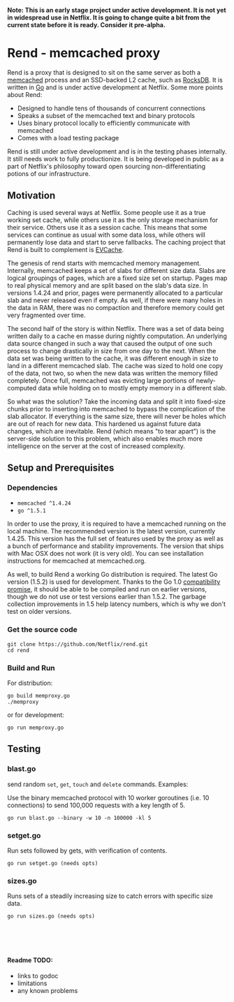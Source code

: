 **Note: This is an early stage project under active development. It is not yet in widespread use in Netflix. It is going to change quite a bit from the current state before it is ready. Consider it pre-alpha.**

# Rend - memcached proxy

Rend is a proxy that is designed to sit on the same server as both a [memcached](https://github.com/memcached/memcached) process and an SSD-backed L2 cache, such as [RocksDB](https://github.com/facebook/rocksdb). It is written in [Go](https://github.com/golang/go) and is under active development at Netflix. Some more points about Rend:

 * Designed to handle tens of thousands of concurrent connections
 * Speaks a subset of the memcached text and binary protocols
 * Uses binary protocol locally to efficiently communicate with memcached
 * Comes with a load testing package

Rend is still under active development and is in the testing phases internally. It still needs work to fully productionize. It is being developed in public as a part of Netflix's philosophy toward open sourcing non-differentiating potions of our infrastructure.

## Motivation

Caching is used several ways at Netflix. Some people use it as a true working set cache, while others use it as the only storage mechanism for their service. Others use it as a session cache. This means that some services can continue as usual with some data loss, while others will permanently lose data and start to serve fallbacks. The caching project that Rend is built to complement is [EVCache](https://github.com/Netflix/EVCache).

The genesis of rend starts with memcached memory management. Internally, memcached keeps a set of slabs for different size data. Slabs are logical groupings of pages, which are a fixed size set on startup. Pages map to real physical memory and are split based on the slab's data size. In versions 1.4.24 and prior, pages were permanently allocated to a particular slab and never released even if empty. As well, if there were many holes in the data in RAM, there was no compaction and therefore memory could get very fragmented over time.

The second half of the story is within Netflix. There was a set of data being written daily to a cache en masse during nightly computation. An underlying data source changed in such a way that caused the output of one such process to change drastically in size from one day to the next. When the data set was being written to the cache, it was different enough in size to land in a different memcached slab. The cache was sized to hold one copy of the data, not two, so when the new data was written the memory filled completely. Once full, memcached was evicting large portions of newly-computed data while holding on to mostly empty memory in a different slab.

So what was the solution? Take the incoming data and split it into fixed-size chunks prior to inserting into memcached to bypass the complication of the slab allocator. If everything is the same size, there will never be holes which are out of reach for new data. This hardened us against future data changes, which are inevitable. Rend (which means "to tear apart") is the server-side solution to this problem, which also enables much more intelligence on the server at the cost of increased complexity.

## Setup and Prerequisites

### Dependencies

 * `memcached ^1.4.24`
 * `go ^1.5.1`

In order to use the proxy, it is required to have a memcached running on the local machine. The recommended version is the latest version, currently 1.4.25. This version has the full set of features used by the proxy as well as a bunch of performance and stability improvements. The version that ships with Mac OSX does not work (it is very old). You can see installation instructions for memcached at memcached.org.

As well, to build Rend a working Go distribution is required. The latest Go version (1.5.2) is used for development. Thanks to the Go 1.0 [compatibility promise](https://golang.org/doc/go1compat), it should be able to be compiled and run on earlier versions, though we do not use or test versions earlier than 1.5.2. The garbage collection improvements in 1.5 help latency numbers, which is why we don't test on older versions.

### Get the source code

    git clone https://github.com/Netflix/rend.git
    cd rend

### Build and Run

For distribution:

    go build memproxy.go
    ./memproxy

or for development:

    go run memproxy.go

## Testing

### blast<i></i>.go

send random `set`, `get`, `touch` and `delete` commands. Examples:

Use the binary memcached protocol with 10 worker goroutines (i.e. 10 connections) to send 100,000 requests with a key length of 5.

    go run blast.go --binary -w 10 -n 100000 -kl 5

### setget<i></i>.go

Run sets followed by gets, with verification of contents.

    go run setget.go (needs opts)

### sizes<i></i>.go

Runs sets of a steadily increasing size to catch errors with specific size data.

    go run sizes.go (needs opts)

<br>
<br>
<br>

#### Readme TODO:

 * links to godoc
 * limitations
 * any known problems
